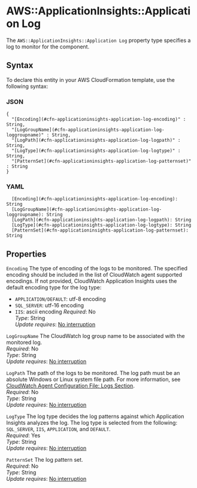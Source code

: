 # AWS::ApplicationInsights::Application Log<a name="aws-properties-applicationinsights-application-log"></a>

The `AWS::ApplicationInsights::Application Log` property type specifies a log to monitor for the component\.

## Syntax<a name="aws-properties-applicationinsights-application-log-syntax"></a>

To declare this entity in your AWS CloudFormation template, use the following syntax:

### JSON<a name="aws-properties-applicationinsights-application-log-syntax.json"></a>

```
{
  "[Encoding](#cfn-applicationinsights-application-log-encoding)" : String,
  "[LogGroupName](#cfn-applicationinsights-application-log-loggroupname)" : String,
  "[LogPath](#cfn-applicationinsights-application-log-logpath)" : String,
  "[LogType](#cfn-applicationinsights-application-log-logtype)" : String,
  "[PatternSet](#cfn-applicationinsights-application-log-patternset)" : String
}
```

### YAML<a name="aws-properties-applicationinsights-application-log-syntax.yaml"></a>

```
  [Encoding](#cfn-applicationinsights-application-log-encoding): String
  [LogGroupName](#cfn-applicationinsights-application-log-loggroupname): String
  [LogPath](#cfn-applicationinsights-application-log-logpath): String
  [LogType](#cfn-applicationinsights-application-log-logtype): String
  [PatternSet](#cfn-applicationinsights-application-log-patternset): String
```

## Properties<a name="aws-properties-applicationinsights-application-log-properties"></a>

`Encoding`  <a name="cfn-applicationinsights-application-log-encoding"></a>
The type of encoding of the logs to be monitored\. The specified encoding should be included in the list of CloudWatch agent supported encodings\. If not provided, CloudWatch Application Insights uses the default encoding type for the log type:  
+ `APPLICATION/DEFAULT`: utf\-8 encoding
+ `SQL_SERVER`: utf\-16 encoding
+ `IIS`: ascii encoding
*Required*: No  
*Type*: String  
*Update requires*: [No interruption](https://docs.aws.amazon.com/AWSCloudFormation/latest/UserGuide/using-cfn-updating-stacks-update-behaviors.html#update-no-interrupt)

`LogGroupName`  <a name="cfn-applicationinsights-application-log-loggroupname"></a>
The CloudWatch log group name to be associated with the monitored log\.  
*Required*: No  
*Type*: String  
*Update requires*: [No interruption](https://docs.aws.amazon.com/AWSCloudFormation/latest/UserGuide/using-cfn-updating-stacks-update-behaviors.html#update-no-interrupt)

`LogPath`  <a name="cfn-applicationinsights-application-log-logpath"></a>
The path of the logs to be monitored\. The log path must be an absolute Windows or Linux system file path\. For more information, see [CloudWatch Agent Configuration File: Logs Section](https://docs.aws.amazon.com/AmazonCloudWatch/latest/monitoring/CloudWatch-Agent-Configuration-File-Details.html#CloudWatch-Agent-Configuration-File-Logssection)\.  
*Required*: No  
*Type*: String  
*Update requires*: [No interruption](https://docs.aws.amazon.com/AWSCloudFormation/latest/UserGuide/using-cfn-updating-stacks-update-behaviors.html#update-no-interrupt)

`LogType`  <a name="cfn-applicationinsights-application-log-logtype"></a>
The log type decides the log patterns against which Application Insights analyzes the log\. The log type is selected from the following: `SQL_SERVER`, `IIS`, `APPLICATION`, and `DEFAULT`\.  
*Required*: Yes  
*Type*: String  
*Update requires*: [No interruption](https://docs.aws.amazon.com/AWSCloudFormation/latest/UserGuide/using-cfn-updating-stacks-update-behaviors.html#update-no-interrupt)

`PatternSet`  <a name="cfn-applicationinsights-application-log-patternset"></a>
The log pattern set\.  
*Required*: No  
*Type*: String  
*Update requires*: [No interruption](https://docs.aws.amazon.com/AWSCloudFormation/latest/UserGuide/using-cfn-updating-stacks-update-behaviors.html#update-no-interrupt)
